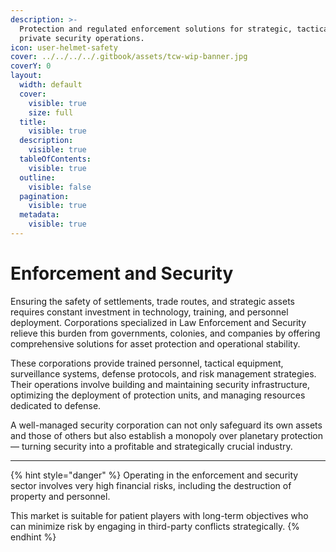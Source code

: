 ```yaml
---
description: >-
  Protection and regulated enforcement solutions for strategic, tactical, and
  private security operations.
icon: user-helmet-safety
cover: ../../../../.gitbook/assets/tcw-wip-banner.jpg
coverY: 0
layout:
  width: default
  cover:
    visible: true
    size: full
  title:
    visible: true
  description:
    visible: true
  tableOfContents:
    visible: true
  outline:
    visible: false
  pagination:
    visible: true
  metadata:
    visible: true
---
```


# Enforcement and Security

Ensuring the safety of settlements, trade routes, and strategic assets requires constant investment in technology, training, and personnel deployment. Corporations specialized in Law Enforcement and Security relieve this burden from governments, colonies, and companies by offering comprehensive solutions for asset protection and operational stability.

These corporations provide trained personnel, tactical equipment, surveillance systems, defense protocols, and risk management strategies. Their operations involve building and maintaining security infrastructure, optimizing the deployment of protection units, and managing resources dedicated to defense.

A well-managed security corporation can not only safeguard its own assets and those of others but also establish a monopoly over planetary protection — turning security into a profitable and strategically crucial industry.

***

{% hint style="danger" %}
Operating in the enforcement and security sector involves very high financial risks, including the destruction of property and personnel.

This market is suitable for patient players with long-term objectives who can minimize risk by engaging in third-party conflicts strategically.
{% endhint %}
